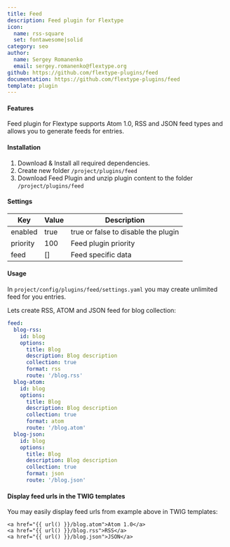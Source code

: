 ```yaml
---
title: Feed
description: Feed plugin for Flextype
icon:
  name: rss-square
  set: fontawesome|solid
category: seo
author:
  name: Sergey Romanenko
  email: sergey.romanenko@flextype.org
github: https://github.com/flextype-plugins/feed
documentation: https://github.com/flextype-plugins/feed
template: plugin
---
```


#### Features

Feed plugin for Flextype supports Atom 1.0, RSS and JSON feed types and allows you to generate feeds for entries.

#### Installation

1. Download & Install all required dependencies.
2. Create new folder `/project/plugins/feed`
3. Download Feed Plugin and unzip plugin content to the folder `/project/plugins/feed`

#### Settings

| Key | Value | Description |
|---|---|---|
| enabled | true | true or false to disable the plugin |
| priority | 100 | Feed plugin priority |
| feed | [] | Feed specific data |

#### Usage

In `project/config/plugins/feed/settings.yaml` you may create unlimited feed for you entries.

Lets create RSS, ATOM and JSON feed for blog collection:

```yaml
feed:
  blog-rss:
    id: blog
    options:
      title: Blog
      description: Blog description
      collection: true
      format: rss
      route: '/blog.rss'
  blog-atom:
    id: blog
    options:
      title: Blog
      description: Blog description
      collection: true
      format: atom
      route: '/blog.atom'
  blog-json:
    id: blog
    options:
      title: Blog
      description: Blog description
      collection: true
      format: json
      route: '/blog.json'
```

#### Display feed urls in the TWIG templates

You may easily display feed urls from example above in TWIG templates:

```twig
<a href="{{ url() }}/blog.atom">Atom 1.0</a>
<a href="{{ url() }}/blog.rss">RSS</a>
<a href="{{ url() }}/blog.json">JSON</a>
```
